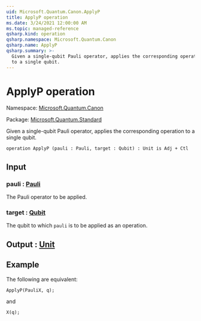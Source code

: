 ```yaml
---
uid: Microsoft.Quantum.Canon.ApplyP
title: ApplyP operation
ms.date: 3/24/2021 12:00:00 AM
ms.topic: managed-reference
qsharp.kind: operation
qsharp.namespace: Microsoft.Quantum.Canon
qsharp.name: ApplyP
qsharp.summary: >-
  Given a single-qubit Pauli operator, applies the corresponding operation
  to a single qubit.
---
```


# ApplyP operation

Namespace: [Microsoft.Quantum.Canon](xref:Microsoft.Quantum.Canon)

Package: [Microsoft.Quantum.Standard](https://nuget.org/packages/Microsoft.Quantum.Standard)


Given a single-qubit Pauli operator, applies the corresponding operationto a single qubit.

```qsharp
operation ApplyP (pauli : Pauli, target : Qubit) : Unit is Adj + Ctl
```


## Input

### pauli : [Pauli](xref:microsoft.quantum.lang-ref.pauli)

The Pauli operator to be applied.


### target : [Qubit](xref:microsoft.quantum.lang-ref.qubit)

The qubit to which `pauli` is to be applied as an operation.



## Output : [Unit](xref:microsoft.quantum.lang-ref.unit)



## Example

The following are equivalent:```qsharpApplyP(PauliX, q);```and```qsharpX(q);```